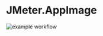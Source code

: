 # JMeter.AppImage

![example workflow](https://github.com/nx-appbuild-hub/JMeter.AppImage//actions/workflows/makefile.yml/badge.svg)
